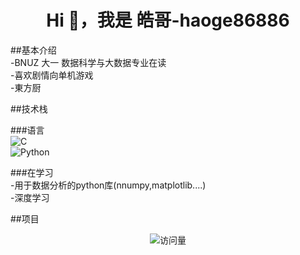 <h1 align="center">Hi 👋，我是 皓哥-haoge86886</h1>

##基本介绍<br>
-BNUZ 大一 数据科学与大数据专业在读  
-喜欢剧情向单机游戏  
-東方厨  

##技术栈<br>

###语言<br>
![C](https://img.shields.io/badge/C-blue?style=flat-square&logo=c)<br>
![Python](https://img.shields.io/badge/Python-3776AB?style=flat-square&logo=python)

###在学习<br>
-用于数据分析的python库(nnumpy,matplotlib....)  
-深度学习


##项目<br>




<p align="center">
  <img src="https://komarev.com/ghpvc/?username=haoge86886&style=flat-square" alt="访问量"/>
</p>
